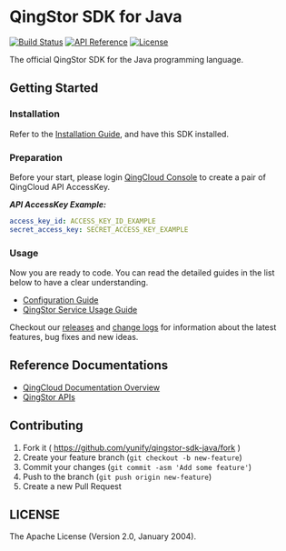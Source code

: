 # QingStor SDK for Java


[![Build Status](https://travis-ci.org/yunify/qingstor-sdk-java.svg?branch=master)]()
[![API Reference](http://img.shields.io/badge/api-reference-green.svg)](http://docs.qingcloud.com)
[![License](http://img.shields.io/badge/license-apache%20v2-blue.svg)](https://github.com/yunify/qingstor-sdk-Java/blob/master/LICENSE)


The official QingStor SDK for the Java programming language.

## Getting Started

### Installation

Refer to the [Installation Guide](docs/installation.md), and have this SDK installed.


### Preparation

Before your start, please login [QingCloud Console](https://console.qingcloud.com/access_keys/) to create a pair of QingCloud API AccessKey.

___API AccessKey Example:___

``` yaml
access_key_id: ACCESS_KEY_ID_EXAMPLE
secret_access_key: SECRET_ACCESS_KEY_EXAMPLE
```

### Usage

Now you are ready to code. You can read the detailed guides in the list below to have a clear understanding.

- [Configuration Guide](docs/configuration.md)
- [QingStor Service Usage Guide](docs/qingstor_service_usage.md)

Checkout our [releases](https://github.com/yunify/qingstor-sdk-java/releases) and [change logs](https://github.com/yunify/qingstor-sdk-java/blob/master/CHANGELOGS) for information about the latest features, bug fixes and new ideas.

## Reference Documentations

- [QingCloud Documentation Overview](https://docs.qingcloud.com)
- [QingStor APIs](https://docs.qingcloud.com/qingstor/api/index.html)

## Contributing

1. Fork it ( https://github.com/yunify/qingstor-sdk-java/fork )
2. Create your feature branch (`git checkout -b new-feature`)
3. Commit your changes (`git commit -asm 'Add some feature'`)
4. Push to the branch (`git push origin new-feature`)
5. Create a new Pull Request

## LICENSE

The Apache License (Version 2.0, January 2004).
